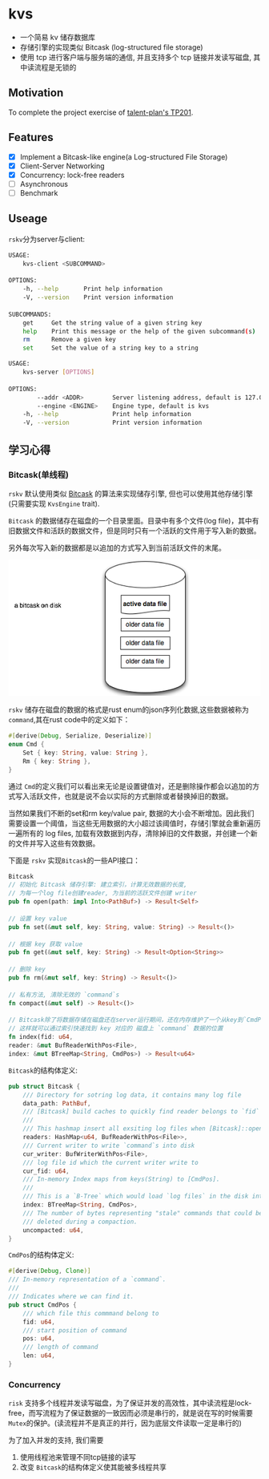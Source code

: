 # kvs

+ 一个简易 kv 储存数据库
+ 存储引擎的实现类似 Bitcask (log-structured file storage)
+ 使用 tcp 进行客户端与服务端的通信, 并且支持多个 tcp 链接并发读写磁盘, 其中读流程是无锁的

## Motivation

To complete the project exercise of [talent-plan's TP201][talent-plan's TP201].

## Features

- [x] Implement a Bitcask-like engine(a Log-structured File Storage)
- [x] Client-Server Networking
- [x] Concurrency: lock-free readers
- [ ] Asynchronous
- [ ] Benchmark

## Useage

`rskv`分为server与client:

``` bash
USAGE:
    kvs-client <SUBCOMMAND>

OPTIONS:
    -h, --help       Print help information
    -V, --version    Print version information

SUBCOMMANDS:
    get     Get the string value of a given string key
    help    Print this message or the help of the given subcommand(s)
    rm      Remove a given key
    set     Set the value of a string key to a string
```

``` bash
USAGE:
    kvs-server [OPTIONS]

OPTIONS:
        --addr <ADDR>        Server listening address, default is 127.0.0.1:4000
        --engine <ENGINE>    Engine type, default is kvs
    -h, --help               Print help information
    -V, --version            Print version information
```

## 学习心得

### Bitcask(单线程)

`rskv` 默认使用类似 [Bitcask] 的算法来实现储存引擎, 但也可以使用其他存储引擎(只需要实现 `KvsEngine` trait).

`Bitcask` 的数据储存在磁盘的一个目录里面。目录中有多个文件(log file)，其中有旧数据文件和活跃的数据文件，但是同时只有一个活跃的文件用于写入新的数据。

另外每次写入新的数据都是以追加的方式写入到当前活跃文件的末尾。

![Bitcask on disk](assets/img/bitcask_on_disk.png)

`rskv` 储存在磁盘的数据的格式是rust enum的json序列化数据,这些数据被称为 `command`,其在rust code中的定义如下：

``` rust
#[derive(Debug, Serialize, Deserialize)]
enum Cmd {
    Set { key: String, value: String },
    Rm { key: String },
}
```

通过 `Cmd`的定义我们可以看出来无论是设置键值对，还是删除操作都会以追加的方式写入活跃文件，也就是说不会以实际的方式删除或者替换掉旧的数据。

当然如果我们不断的set和rm key/value pair, 数据的大小会不断增加。因此我们需要设置一个阈值，当这些无用数据的大小超过该阈值时，存储引擎就会重新遍历一遍所有的 log files, 加载有效数据到内存，清除掉旧的文件数据，并创建一个新的文件并写入这些有效数据。

下面是 `rskv` 实现`Bitcask`的一些API接口：

``` rust
Bitcask
// 初始化 Bitcask 储存引擎: 建立索引，计算无效数据的长度,
// 为每一个log file创建reader, 为当前的活跃文件创建 writer
pub fn open(path: impl Into<PathBuf>) -> Result<Self>

// 设置 key value
pub fn set(&mut self, key: String, value: String) -> Result<()>

// 根据 key 获取 value
pub fn get(&mut self, key: String) -> Result<Option<String>>

// 删除 key
pub fn rm(&mut self, key: String) -> Result<()>

// 私有方法, 清除无效的 `command`s
fn compact(&mut self) -> Result<()>

// Bitcask除了将数据存储在磁盘还在server运行期间，还在内存维护了一个从key到`CmdPos`索引,
// 这样就可以通过索引快速找到 key 对应的 磁盘上 `command` 数据的位置
fn index(fid: u64, 
reader: &mut BufReaderWithPos<File>, 
index: &mut BTreeMap<String, CmdPos>) -> Result<u64>
```

`Bitcask`的结构体定义:

``` rust
pub struct Bitcask {
    /// Directory for sotring log data, it contains many log file
    data_path: PathBuf,
    /// [Bitcask] build caches to quickly find reader belongs to `fid` using `HashMap`.
    ///
    /// This hashmap insert all exsiting log files when [Bitcask]::open is called.
    readers: HashMap<u64, BufReaderWithPos<File>>,
    /// Current writer to write `command`s into disk
    cur_writer: BufWriterWithPos<File>,
    /// log file id which the current writer write to
    cur_fid: u64,
    /// In-memory Index maps from keys(String) to [CmdPos].
    ///
    /// This is a `B-Tree` which would load `log files` in the disk into memory when [Bitcask]::open is called.
    index: BTreeMap<String, CmdPos>,
    /// The number of bytes representing "stale" commands that could be
    /// deleted during a compaction.
    uncompacted: u64,
}
```

`CmdPos`的结构体定义:

``` rust
#[derive(Debug, Clone)]
/// In-memory representation of a `command`.
///
/// Indicates where we can find it.
pub struct CmdPos {
    /// which file this commmand belong to
    fid: u64,
    /// start position of command
    pos: u64,
    /// length of command
    len: u64,
}
```

[talent-plan's TP201]: https://github.com/pingcap/talent-plan/blob/master/courses/rust/README.md
[Bitcask]: https://riak.com/assets/bitcask-intro.pdf

### Concurrency

`risk` 支持多个线程并发读写磁盘，为了保证并发的高效性，其中读流程是lock-free，而写流程为了保证数据的一致因而必须是串行的，就是说在写的时候需要`Mutex`的保护。(读流程并不是真正的并行，因为底层文件读取一定是串行的)

为了加入并发的支持, 我们需要

1. 使用线程池来管理不同tcp链接的读写
2. 改变 `Bitcask`的结构体定义使其能被多线程共享
